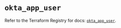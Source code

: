 # `okta_app_user`

Refer to the Terraform Registry for docs: [`okta_app_user`](https://registry.terraform.io/providers/okta/okta/4.16.0/docs/resources/app_user).

